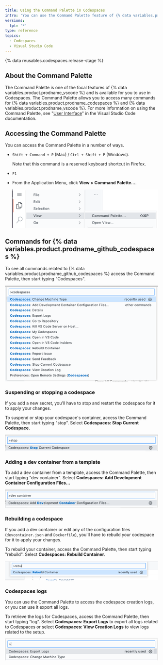 ```yaml
---
title: Using the Command Palette in Codespaces
intro: 'You can use the Command Palette feature of {% data variables.product.prodname_vscode %} to access many commands in Codespaces.'
versions:
  fpt: '*'
type: reference
topics:
  - Codespaces
  - Visual Studio Code
---
```


{% data reusables.codespaces.release-stage %}

## About the Command Palette

The Command Palette is one of the focal features of {% data variables.product.prodname_vscode %} and is available for you to use in Codespaces. The Command Palette allows you to access many commands for {% data variables.product.prodname_codespaces %} and {% data variables.product.prodname_vscode %}. For more information on using the Command Palette, see "[User Interface](https://code.visualstudio.com/docs/getstarted/userinterface#_command-palette)" in the Visual Studio Code documentation.

## Accessing the Command Palette

You can access the Command Palette in a number of ways.

- `Shift + Command + P` (Mac) / `Ctrl + Shift + P` (Windows).

  Note that this command is a reserved keyboard shortcut in Firefox.
- `F1`
- From the Application Menu, click **View > Command Palette…**.

  ![The application menu](/assets/images/help/codespaces/codespaces-view-menu.png)

## Commands for {% data variables.product.prodname_github_codespaces %}

To see all commands related to {% data variables.product.prodname_github_codespaces %} access the Command Palette, then start typing "Codespaces".

![A list of all commands that relate to Codespaces](/assets/images/help/codespaces/codespaces-command-palette.png)

### Suspending or stopping a codespace

If you add a new secret, you'll have to stop and restart the codespace for it to apply your changes. 

To suspend or stop your codespace's container, access the Command Palette, then start typing "stop". Select **Codespaces: Stop Current Codespace**.

![Command to stop a codespace](/assets/images/help/codespaces/codespaces-stop.png)

### Adding a dev container from a template

To add a dev container from a template, access the Command Palette, then start typing "dev container". Select **Codespaces: Add Development Container Configuration Files...**

![Command to add a dev container](/assets/images/help/codespaces/add-prebuilt-container-command.png)

### Rebuilding a codespace

If you add a dev container or edit any of the configuration files (`devcontainer.json` and `Dockerfile`), you'll have to rebuild your codespace for it to apply your changes. 

To rebuild your container, access the Command Palette, then start typing "rebuild". Select **Codespaces: Rebuild Container**.

![Command to rebuild a codespace](/assets/images/help/codespaces/codespaces-rebuild.png)

### Codespaces logs

You can use the Command Palette to access the codespace creation logs, or you can use it export all logs. 

To retrieve the logs for Codespaces, access the Command Palette, then start typing "log". Select **Codespaces: Export Logs** to export all logs related to Codespaces or select **Codespaces: View Creation Logs** to view logs related to the setup.

![Command to access logs](/assets/images/help/codespaces/codespaces-logs.png)
